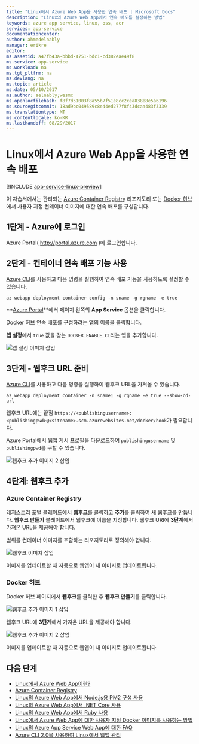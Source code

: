 ```yaml
---
title: "Linux에서 Azure Web App을 사용한 연속 배포 | Microsoft Docs"
description: "Linux의 Azure Web App에서 연속 배포를 설정하는 방법"
keywords: azure app service, linux, oss, acr
services: app-service
documentationcenter: 
author: ahmedelnably
manager: erikre
editor: 
ms.assetid: a47fb43a-bbbd-4751-bdc1-cd382eae49f8
ms.service: app-service
ms.workload: na
ms.tgt_pltfrm: na
ms.devlang: na
ms.topic: article
ms.date: 05/10/2017
ms.author: aelnably;wesmc
ms.openlocfilehash: f8f7d51003f8a55b7f51e8cc2cea838e8e5a6196
ms.sourcegitcommit: 18ad9bc049589c8e44ed277f8f43dcaa483f3339
ms.translationtype: MT
ms.contentlocale: ko-KR
ms.lasthandoff: 08/29/2017
---
```

# <a name="continuous-deployment-with-azure-web-app-on-linux"></a>Linux에서 Azure Web App을 사용한 연속 배포

[!INCLUDE [app-service-linux-preview](../../includes/app-service-linux-preview.md)]

이 자습서에서는 관리되는 [Azure Container Registry](https://azure.microsoft.com/en-us/services/container-registry/) 리포지토리 또는 [Docker 허브](https://hub.docker.com)에서 사용자 지정 컨테이너 이미지에 대한 연속 배포를 구성합니다.

## <a name="step-1---sign-in-to-azure"></a>1단계 - Azure에 로그인

Azure Portal( http://portal.azure.com )에 로그인합니다.

## <a name="step-2---enable-container-continuous-deployment-feature"></a>2단계 - 컨테이너 연속 배포 기능 사용

[Azure CLI](https://docs.microsoft.com/en-us/cli/azure/install-azure-cli)를 사용하고 다음 명령을 실행하여 연속 배포 기능을 사용하도록 설정할 수 있습니다.

```azurecli-interactive
az webapp deployment container config -n sname -g rgname -e true
``` 

**[Azure Portal](https://portal.azure.com/)**에서 페이지 왼쪽의 **App Service** 옵션을 클릭합니다.

Docker 허브 연속 배포를 구성하려는 앱의 이름을 클릭합니다.

**앱 설정**에서 `true` 값을 갖는 `DOCKER_ENABLE_CI`라는 앱을 추가합니다.

![앱 설정 이미지 삽입](./media/app-service-webapp-service-linux-ci-cd/step2.png)

## <a name="step-3---prepare-webhook-url"></a>3단계 - 웹후크 URL 준비

[Azure CLI](https://docs.microsoft.com/en-us/cli/azure/install-azure-cli)를 사용하고 다음 명령을 실행하여 웹후크 URL을 가져올 수 있습니다.

```azurecli-interactive
az webapp deployment container -n sname1 -g rgname -e true --show-cd-url
``` 

웹후크 URL에는 끝점 `https://<publishingusername>:<publishingpwd>@<sitename>.scm.azurewebsites.net/docker/hook`가 필요합니다.

Azure Portal에서 웹앱 게시 프로필을 다운로드하여 `publishingusername` 및 `publishingpwd`를 구할 수 있습니다.

![웹후크 추가 이미지 2 삽입](./media/app-service-webapp-service-linux-ci-cd/step3-3.png)

## <a name="step-4---add-a-web-hook"></a>4단계: 웹후크 추가

### <a name="azure-container-registry"></a>Azure Container Registry

레지스트리 포털 블레이드에서 **웹후크**를 클릭하고 **추가**를 클릭하여 새 웹후크를 만듭니다. **웹후크 만들기** 블레이드에서 웹후크에 이름을 지정합니다. 웹후크 URI에 **3단계**에서 가져온 URL을 제공해야 합니다.

범위를 컨테이너 이미지를 포함하는 리포지토리로 정의해야 합니다.

![웹후크 이미지 삽입](./media/app-service-webapp-service-linux-ci-cd/step3ACRWebhook-1.png)

이미지를 업데이트할 때 자동으로 웹앱이 새 이미지로 업데이트됩니다.

### <a name="docker-hub"></a>Docker 허브

Docker 허브 페이지에서 **웹후크**를 클릭한 후 **웹후크 만들기**를 클릭합니다.

![웹후크 추가 이미지 1 삽입](./media/app-service-webapp-service-linux-ci-cd/step3-1.png)

웹후크 URL에 **3단계**에서 가져온 URL을 제공해야 합니다.

![웹후크 추가 이미지 2 삽입](./media/app-service-webapp-service-linux-ci-cd/step3-2.png)

이미지를 업데이트할 때 자동으로 웹앱이 새 이미지로 업데이트됩니다.

## <a name="next-steps"></a>다음 단계
* [Linux에서 Azure Web App이란?](./app-service-linux-intro.md)
* [Azure Container Registry](https://azure.microsoft.com/en-us/services/container-registry/)
* [Linux의 Azure Web App에서 Node.js용 PM2 구성 사용](app-service-linux-using-nodejs-pm2.md)
* [Linux의 Azure Web App에서 .NET Core 사용](app-service-linux-using-dotnetcore.md)
* [Linux의 Azure Web App에서 Ruby 사용](app-service-linux-ruby-get-started.md)
* [Linux에서 Azure Web App에 대한 사용자 지정 Docker 이미지를 사용하는 방법](./app-service-linux-using-custom-docker-image.md)
* [Linux의 Azure App Service Web App에 대한 FAQ](./app-service-linux-faq.md) 
* [Azure CLI 2.0을 사용하여 Linux에서 웹앱 관리](./app-service-linux-cli.md)



